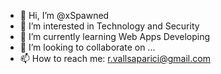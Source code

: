 - 👋 Hi, I’m @xSpawned
- 👀 I’m interested in Technology and Security
- 🌱 I’m currently learning Web Apps Developing
- 💞️ I’m looking to collaborate on ...
- 📫 How to reach me: r.vallsaparici@gmail.com

<!---
xSpawned/xSpawned is a ✨ special ✨ repository because its `README.md` (this file) appears on your GitHub profile.
You can click the Preview link to take a look at your changes.
--->
